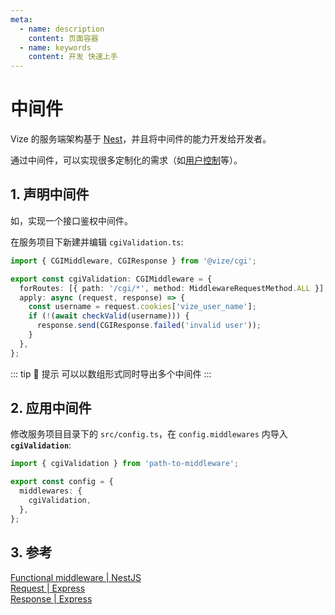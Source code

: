 ```yaml
---
meta:
  - name: description
    content: 页面容器
  - name: keywords
    content: 开发 快速上手
---
```


# 中间件

Vize 的服务端架构基于 [Nest](https://nestjs.com/)，并且将中间件的能力开发给开发者。

通过中间件，可以实现很多定制化的需求（如[用户控制](/deploy/user.html)等）。

## 1. 声明中间件

如，实现一个接口鉴权中间件。

在服务项目下新建并编辑 `cgiValidation.ts`:

```ts
import { CGIMiddleware, CGIResponse } from '@vize/cgi';

export const cgiValidation: CGIMiddleware = {
  forRoutes: [{ path: '/cgi/*', method: MiddlewareRequestMethod.ALL }],
  apply: async (request, response) => {
    const username = request.cookies['vize_user_name'];
    if (!(await checkValid(username))) {
      response.send(CGIResponse.failed('invalid user'));
    }
  },
};
```

::: tip 🌟 提示
可以以数组形式同时导出多个中间件
:::

## 2. 应用中间件

修改服务项目目录下的 `src/config.ts`，在 `config.middlewares` 内导入 **`cgiValidation`**:

```ts
import { cgiValidation } from 'path-to-middleware';

export const config = {
  middlewares: {
    cgiValidation,
  },
};
```

## 3. 参考

[Functional middleware | NestJS](https://docs.nestjs.com/middleware#functional-middleware)  
[Request | Express](https://expressjs.com/en/4x/api.html#req)  
[Response | Express](https://expressjs.com/en/4x/api.html#res)
